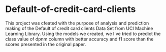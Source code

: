 # Default-of-credit-card-clients
This project was cfeated with the purpose of analysis and prediction making of the Default of credit card clients Data Set from UCI Machine Learning Library. Using the models we created, we I've tried to predict the class value of dpnm column with better accuracy and f1 score than the scores presented in the original paper.
